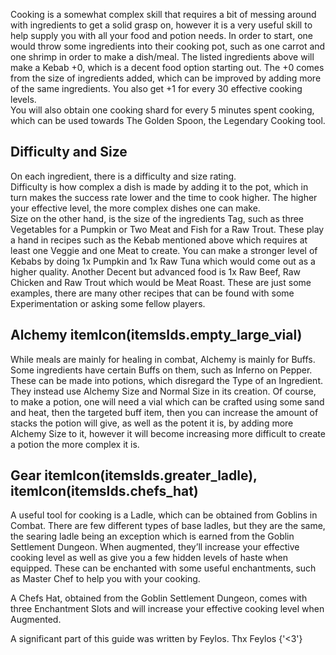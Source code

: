 Cooking is a somewhat complex skill that requires a bit of messing around with ingredients to get a solid
grasp on, however it is a very useful skill to help supply you with all your food and potion needs. In order
to start, one would throw some ingredients into their cooking pot, such as one carrot and one shrimp in
order to make a dish/meal. The listed ingredients above will make a Kebab +0, which is a decent food option
starting out. The +0 comes from the size of ingredients added, which can be improved by adding more of the
same ingredients. You also get +1 for every 30 effective cooking levels.
<br />
You will also obtain one cooking shard for every 5 minutes spent cooking, which can be used towards The
Golden Spoon, the Legendary Cooking tool.

## Difficulty and Size
On each ingredient, there is a difficulty and size rating.
<br/>
Difficulty is how complex a dish is made by
adding it to the pot, which in turn makes the success rate lower and the time to cook higher. The higher
your effective level, the more complex dishes one can make.
<br/>
Size on the other hand, is the size of the
ingredients Tag, such as three Vegetables for a Pumpkin or Two Meat and Fish for a Raw Trout. These play a
hand in recipes such as the Kebab mentioned above which requires at least one Veggie and one Meat to create.
You can make a stronger level of Kebabs by doing 1x Pumpkin and 1x Raw Tuna which would come out as a higher
quality. Another Decent but advanced food is 1x Raw Beef, Raw Chicken and Raw Trout which would be Meat
Roast. These are just some examples, there are many other recipes that can be found with some
Experimentation or asking some fellow players.

## Alchemy itemIcon(itemsIds.empty_large_vial)
While meals are mainly for healing in combat, Alchemy is mainly for Buffs. Some ingredients have certain
Buffs on them, such as Inferno on Pepper. These can be made into potions, which disregard the Type of an
Ingredient. They instead use Alchemy Size and Normal Size in its creation. Of course, to make a potion, one
will need a vial which can be crafted using some sand and heat, then the targeted buff item, then you can
increase the amount of stacks the potion will give, as well as the potent it is, by adding more Alchemy Size
to it, however it will become increasing more difficult to create a potion the more complex it is.

## Gear itemIcon(itemsIds.greater_ladle), itemIcon(itemsIds.chefs_hat)

<p>
	A useful tool for cooking is a Ladle, which can be obtained from Goblins in Combat. There are few different
	types of base ladles, but they are the same, the searing ladle being an exception which is earned from the
	Goblin Settlement Dungeon. When augmented, they’ll increase your effective cooking level as well as give you
	a few hidden levels of haste when equipped. These can be enchanted with some useful enchantments, such as
	Master Chef to help you with your cooking.
</p>

<p>A Chefs Hat, obtained from the Goblin Settlement Dungeon, comes with three Enchantment Slots and will increase your effective cooking level when Augmented.</p>
<p color='gray' fontStyle='oblique'>
	A significant part of this guide was written by Feylos. Thx Feylos {'<3'}
</p>
